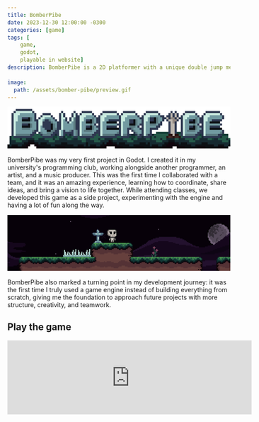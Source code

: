 ```yaml
---
title: BomberPibe
date: 2023-12-30 12:00:00 -0300
categories: [game]
tags: [
    game, 
    godot,
    playable in website]     
description: BomberPibe is a 2D platformer with a unique double jump mechanic using your own exploding head.

image:
  path: /assets/bomber-pibe/preview.gif
---
```


![##BomberPibe](assets/bomber-pibe/banner.png)

BomberPibe was my very first project in Godot. I created it in my university's programming club, working alongside another programmer, an artist, and a music producer. This was the first time I collaborated with a team, and it was an amazing experience, learning how to coordinate, share ideas, and bring a vision to life together. While attending classes, we developed this game as a side project, experimenting with the engine and having a lot of fun along the way.

![](assets/bomber-pibe/animation.gif)

BomberPibe also marked a turning point in my development journey: it was the first time I truly used a game engine instead of building everything from scratch, giving me the foundation to approach future projects with more structure, creativity, and teamwork.
## Play the game

<iframe frameborder="0" src="https://itch.io/embed/2446416?bg_color=3a2140&amp;fg_color=caebe0&amp;link_color=4b974f&amp;border_color=42363e" width="552" height="167"><a href="https://clubdeprogramacion.itch.io/bomberpibe">BomberPibe by Club De Programación, Franco Yudica, KosoGames</a></iframe>